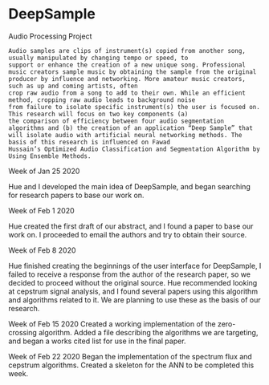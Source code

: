 # DeepSample
Audio Processing Project

    Audio samples are clips of instrument(s) copied from another song, usually manipulated by changing tempo or speed, to
    support or enhance the creation of a new unique song. Professional music creators sample music by obtaining the sample from the original producer by influence and networking. More amateur music creators, such as up and coming artists, often
    crop raw audio from a song to add to their own. While an efficient method, cropping raw audio leads to background noise
    from failure to isolate specific instrument(s) the user is focused on. This research will focus on two key components (a)
    the comparison of efficiency between four audio segmentation algorithms and (b) the creation of an application “Deep Sample” that will isolate audio with artificial neural networking methods. The basis of this research is influenced on Fawad
    Hussain’s Optimized Audio Classification and Segmentation Algorithm by Using Ensemble Methods. 

Week of Jan 25 2020

Hue and I developed the main idea of DeepSample, and began searching for research papers
to base our work on.  

Week of Feb 1 2020

Hue created the first draft of our abstract, and I found a paper to base our work on.
I proceeded to email the authors and try to obtain their source.  

Week of Feb 8 2020

Hue finished creating the beginnings of the user interface for DeepSample, I failed to 
receive a response from the author of the research paper, so we decided to proceed 
without the original source.  Hue recommended looking at cepstrum signal analysis, and I 
found several papers using this algorithm and algorithms related to it.  We are planning to 
use these as the basis of our research.

Week of Feb 15 2020
Created a working implementation of the zero-crossing algorithm.  Added a file describing the algorithms we are targeting, and began a works cited list for use in the final paper.

Week of Feb 22 2020
Began the implementation of the spectrum flux and cepstrum algorithms.  Created a skeleton for the ANN to be completed this week.  
